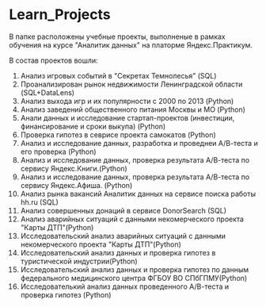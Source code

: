 # Learn_Projects
В папке расположены учебные проекты, выполненые в рамках обучения на курсе "Аналитик данных" на платорме Яндекс.Практикум.

В состав проектов вошли:

1. Анализ игровых событий в "Секретах Темнолесья" (SQL)
2. Проанализирован рынок недвижимости Ленинградской области (SQL+DataLens)
3. Анализ выхода игр и их популярности с 2000 по 2013 (Python)
4. Анализ заведений общественного питания Москвы и МО (Python)
5. Анали данных и исследование стартап-проектов (инвестиции, финансирование и сроки выкупа) (Python)
6. Проверка гипотез в севрисе проекта самокатов (Python)
7. Анализ и исследование данных, разработка и проведнеи А/В-теста и его проверка (Python)
8. Анализ и исследование данных, проверка результата А/В-теста по сервису Яндекс.Книги.(Python)
9. Анализ и исследование данных, проверка результата А/В-теста по сервису Яндекс.Афиша. (Python)
10. Анализ рынка вакансий Аналитик данных на сервисе поиска работы hh.ru (SQL)
11. Анализ совершенных донаций в сервисе DonorSearch (SQL)
12. Анализ аварийных ситуаций с данными некомерческого проекта "Карты ДТП"(Python)
13. Исследовательский анализ аварийных ситуаций с данными некомерческого проекта "Карты ДТП"(Python)
14. Исследовательский анализ данных и проверка гипотез в туристической индустрии(Python)
15. Исследовательский анализ данных и проверка гипотез по данным федерального медицинского центра ФГБОУ ВО СПбГПМУ(Python)
16. Исследователький анализ данных проведенного А/В-теста и проверка гипотез (Python)
